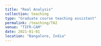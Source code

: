 ```yaml
---
title: "Real Analysis"
collection: teaching
type: "Graduate course teaching assistant"
permalink: /teaching/TA2
venue: "TIFR-CAM"
date: 2021-01-01
location: "Bangalore, India"
---
```

